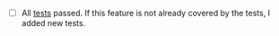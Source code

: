 - [ ] All [tests](https://github.com/jfrog/artifactory-maven-plugin/blob/master/CONTRIBUTING.md#-testing-the-plugin) passed. If this feature is not already covered by the tests, I added new tests.
